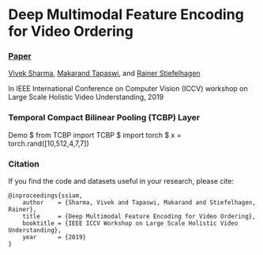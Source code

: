 

# Deep Multimodal Feature Encoding for Video Ordering
### [Paper](https://arxiv.org/pdf/2004.02205.pdf) <br>

[Vivek Sharma](http://vivoutlaw.github.io), 
[Makarand Tapaswi](http://www.cs.toronto.edu/~makarand/), 
and [Rainer Stiefelhagen](https://cvhci.anthropomatik.kit.edu/people_596.php)

In IEEE International Conference on Computer Vision (ICCV) workshop on Large Scale Holistic Video Understanding, 2019 

### Temporal Compact Bilinear Pooling (TCBP) Layer
Demo
    $ from TCBP import TCBP
    $ import torch
    $ x = torch.rand([10,512,4,7,7]) 

### Citation

If you find the code and datasets useful in your research, please cite:
    
    @inproceedings{ssiam,
        author    = {Sharma, Vivek and Tapaswi, Makarand and Stiefelhagen, Rainer}, 
        title     = {Deep Multimodal Feature Encoding for Video Ordering}, 
        booktitle = {IEEE ICCV Workshop on Large Scale Holistic Video Understanding},
        year      = {2019}
    }

